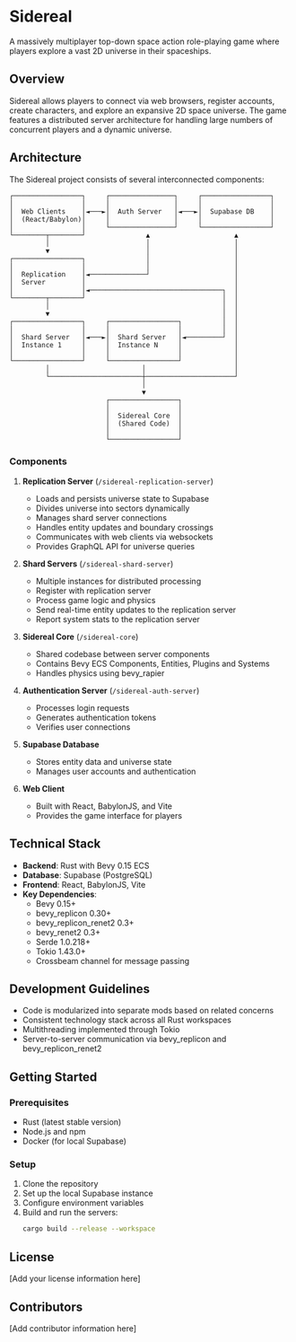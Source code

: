 # Sidereal

A massively multiplayer top-down space action role-playing game where players explore a vast 2D universe in their spaceships.

## Overview

Sidereal allows players to connect via web browsers, register accounts, create characters, and explore an expansive 2D space universe. The game features a distributed server architecture for handling large numbers of concurrent players and a dynamic universe.

## Architecture

The Sidereal project consists of several interconnected components:

```
┌─────────────────┐     ┌────────────────┐     ┌─────────────────┐
│                 │     │                │     │                 │
│  Web Clients    │◄───►│  Auth Server   │◄───►│  Supabase DB    │
│  (React/Babylon)│     │                │     │                 │
│                 │     └────────────────┘     └─────────────────┘
└────────┬────────┘               ▲                     ▲
         │                        │                     │
         ▼                        │                     │
┌─────────────────┐               │                     │
│                 │               │                     │
│  Replication    │◄──────────────┘                     │
│  Server         │                                     │
│                 │◄─────────────────────────────────┐  │
└────────┬────────┘                                  │  │
         │                                           │  │
         ▼                                           │  │
┌─────────────────┐     ┌─────────────────┐          │  │
│                 │     │                 │          │  │
│  Shard Server   │◄───►│  Shard Server   │◄─────────┘  │
│  Instance 1     │     │  Instance N     │             │
│                 │     │                 │             │
└─────────────────┘     └─────────────────┘             │
         │                       │                      │
         └───────────────────────┼──────────────────────┘
                                 │
                                 ▼
                        ┌─────────────────┐
                        │                 │
                        │  Sidereal Core  │
                        │  (Shared Code)  │
                        │                 │
                        └─────────────────┘
```

### Components

1. **Replication Server** (`/sidereal-replication-server`)

   - Loads and persists universe state to Supabase
   - Divides universe into sectors dynamically
   - Manages shard server connections
   - Handles entity updates and boundary crossings
   - Communicates with web clients via websockets
   - Provides GraphQL API for universe queries

2. **Shard Servers** (`/sidereal-shard-server`)

   - Multiple instances for distributed processing
   - Register with replication server
   - Process game logic and physics
   - Send real-time entity updates to the replication server
   - Report system stats to the replication server

3. **Sidereal Core** (`/sidereal-core`)

   - Shared codebase between server components
   - Contains Bevy ECS Components, Entities, Plugins and Systems
   - Handles physics using bevy_rapier

4. **Authentication Server** (`/sidereal-auth-server`)

   - Processes login requests
   - Generates authentication tokens
   - Verifies user connections

5. **Supabase Database**

   - Stores entity data and universe state
   - Manages user accounts and authentication

6. **Web Client**
   - Built with React, BabylonJS, and Vite
   - Provides the game interface for players

## Technical Stack

- **Backend**: Rust with Bevy 0.15 ECS
- **Database**: Supabase (PostgreSQL)
- **Frontend**: React, BabylonJS, Vite
- **Key Dependencies**:
  - Bevy 0.15+
  - bevy_replicon 0.30+
  - bevy_replicon_renet2 0.3+
  - bevy_renet2 0.3+
  - Serde 1.0.218+
  - Tokio 1.43.0+
  - Crossbeam channel for message passing

## Development Guidelines

- Code is modularized into separate mods based on related concerns
- Consistent technology stack across all Rust workspaces
- Multithreading implemented through Tokio
- Server-to-server communication via bevy_replicon and bevy_replicon_renet2

## Getting Started

### Prerequisites

- Rust (latest stable version)
- Node.js and npm
- Docker (for local Supabase)

### Setup

1. Clone the repository
2. Set up the local Supabase instance
3. Configure environment variables
4. Build and run the servers:
   ```bash
   cargo build --release --workspace
   ```

## License

[Add your license information here]

## Contributors

[Add contributor information here]
